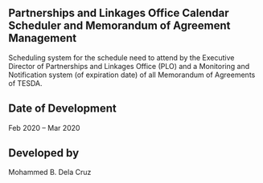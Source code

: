 ## Partnerships and Linkages Office Calendar Scheduler and Memorandum of Agreement Management

Scheduling system for the schedule need to attend by the Executive Director of Partnerships and Linkages Office (PLO) and a Monitoring and Notification system (of expiration date) of all Memorandum of Agreements of TESDA.

## Date of Development

Feb 2020 – Mar 2020

## Developed by

Mohammed B. Dela Cruz
